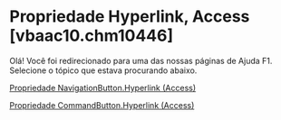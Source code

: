 
# Propriedade Hyperlink, Access [vbaac10.chm10446]

Olá! Você foi redirecionado para uma das nossas páginas de Ajuda F1. Selecione o tópico que estava procurando abaixo.

[Propriedade NavigationButton.Hyperlink (Access)](http://msdn.microsoft.com/library/819c9ce0-7e34-04e3-320f-4eb9e80f0d60%28Office.15%29.aspx)

[Propriedade CommandButton.Hyperlink (Access)](http://msdn.microsoft.com/library/2f5ce470-967a-450d-f661-ac1e1f370d56%28Office.15%29.aspx)

